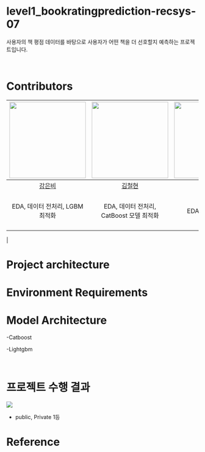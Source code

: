 # level1_bookratingprediction-recsys-07
사용자의 책 평점 데이터를 바탕으로 사용자가 어떤 책을 더 선호할지 예측하는 프로젝트입니다.

<br /> 

# Contributors
| <img src="https://user-images.githubusercontent.com/54920378/234445940-62c40bf9-793e-4961-82c0-0154641ddccb.png" width=200> | <img src="https://user-images.githubusercontent.com/54920378/234445810-920b34cc-8c3f-411e-980d-3f48d754bc82.png" width=200> | <img src="https://user-images.githubusercontent.com/54920378/234445975-9d02a616-ae78-4bca-9e9e-f0962748c666.png" width=200> | <img src="https://user-images.githubusercontent.com/54920378/234446009-f6bf5790-f164-4c63-a6fb-293dd0ff258b.png" width=200> | 
| :-------------------------------------------------------------------------------------------------------------------------: | :-------------------------------------------------------------------------------------------------------------------------: | :-------------------------------------------------------------------------------------------------------------------------: | :-------------------------------------------------------------------------------------------------------------------------: | 
|                                           [강은비](https://github.com/ebbbi)                                            |                                           [김철현](https://github.com/Risk-boy)                                            |                                            [이한정](https://github.com/leehanjeong)                                            |                                         [최민수](https://github.com/MSGitt)                                          |                    
EDA, 데이터 전처리, LGBM 최적화 | EDA, 데이터 전처리, CatBoost 모델 최적화 | EDA, 데이터 전처리 | EDA, 데이터 전처리, CatBoost 모델 설계 및 최적화, 팀 목표 설정 및 스케줄 관리 | 
|   



# Project architecture

# Environment Requirements

# Model Architecture
-Catboost

-Lightgbm

<br /> 

# 프로젝트 수행 결과 
<img src="https://user-images.githubusercontent.com/54920378/234447340-7dac13b0-7984-48cd-b3fb-2f485bff7e3a.png">  

- public, Private 1등

# Reference

